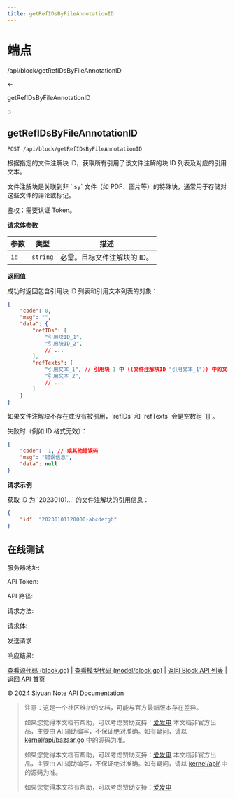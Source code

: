 ```yaml
---
title: getRefIDsByFileAnnotationID
---
```

# 端点

/api/block/getRefIDsByFileAnnotationID

←

getRefIDsByFileAnnotationID

⌂

## getRefIDsByFileAnnotationID

`POST /api/block/getRefIDsByFileAnnotationID`

根据指定的文件注解块 ID，获取所有引用了该文件注解的块 ID 列表及对应的引用文本。

文件注解块是关联到非 \`.sy\` 文件（如 PDF、图片等）的特殊块，通常用于存储对这些文件的评论或标记。

鉴权：需要认证 Token。

**请求体参数**

| 参数 | 类型 | 描述 |
| --- | --- | --- |
| `id` | `string` | 必需。目标文件注解块的 ID。 |

**返回值**

成功时返回包含引用块 ID 列表和引用文本列表的对象：

```json
{
    "code": 0,
    "msg": "",
    "data": {
        "refIDs": [
            "引用块ID_1",
            "引用块ID_2",
            // ...
        ],
        "refTexts": [
            "引用文本_1", // 引用块 1 中 ((文件注解块ID "引用文本_1")) 中的文本
            "引用文本_2",
            // ...
        ]
    }
}
```

如果文件注解块不存在或没有被引用，\`refIDs\` 和 \`refTexts\` 会是空数组 \`\[\]\`。

失败时（例如 ID 格式无效）：

```json
{
    "code": -1, // 或其他错误码
    "msg": "错误信息",
    "data": null
}
```

**请求示例**

获取 ID 为 \`20230101...\` 的文件注解块的引用信息：

```json
{
    "id": "20230101120000-abcdefgh"
}
```

## 在线测试

服务器地址:

API Token: 

API 路径: 

请求方法: 

请求体:

发送请求

响应结果:

[查看源代码 (block.go)](https://github.com/siyuan-note/siyuan/blob/master/kernel/api/block.go) | [查看模型代码 (model/block.go)](https://github.com/siyuan-note/siyuan/blob/master/kernel/model/block.go) | [返回 Block API 列表](../pages/block.html) | [返回 API 首页](../index.html)

© 2024 Siyuan Note API Documentation

> 注意：这是一个社区维护的文档，可能与官方最新版本存在差异。
> 
> 如果您觉得本文档有帮助，可以考虑赞助支持：[爱发电](https://afdian.com/a/leolee9086?tab=feed)
> 本文档非官方出品，主要由 AI 辅助编写，不保证绝对准确。如有疑问，请以 [kernel/api/bazaar.go](https://github.com/siyuan-note/siyuan/blob/master/kernel/api/bazaar.go) 中的源码为准。
> 
> 如果您觉得本文档有帮助，可以考虑赞助支持：[爱发电](https://afdian.com/a/leolee9086?tab=feed)
> 本文档非官方出品，主要由 AI 辅助编写，不保证绝对准确。如有疑问，请以 [kernel/api/](https://github.com/siyuan-note/siyuan/blob/master/kernel/api/) 中的源码为准。
> 
> 如果您觉得本文档有帮助，可以考虑赞助支持：[爱发电](https://afdian.com/a/leolee9086?tab=feed)
